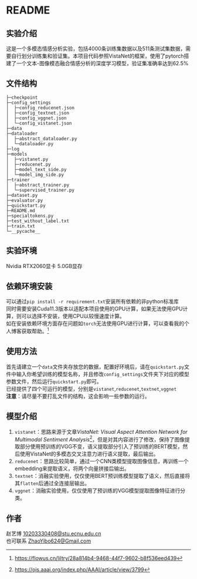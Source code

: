 # README
## 实验介绍
这是一个多模态情感分析实验，包括4000条训练集数据以及511条测试集数据，需要自行划分训练集和验证集。本项目代码参照VistaNet的框架，使用了pytorch搭建了一个文本-图像模态融合情感分析的深度学习模型，验证集准确率达到62.5%
## 文件结构
```
├─checkpoint
├─config_settings
│  ├─config_reducenet.json
│  ├─config_textnet.json
│  ├─config_vggnet.json
│  └─config_vistanet.json
├─data
├─dataloader
│  ├─abstract_dataloader.py
│  └─dataloader.py
├─log
├─models
│  ├─vistanet.py
│  ├─reducenet.py
│  ├─model_text_side.py
│  └─model_img_side.py
├─trainer
│  ├─abstract_trainer.py
│  └─supervised_trainer.py
├─dataset.py
├─evaluator.py
├─quickstart.py
├─README.md
├─specialtokens.py
├─test_without_label.txt
├─train.txt
└─__pycache__
```
## 实验环境
Nvidia RTX2060显卡 5.0GB显存
## 依赖环境安装
可以通过`pip install -r requirement.txt`安装所有依赖的非python标准库<br>
同时需要安装Cuda11.3版本以适配本项目使用的GPU计算，如果无法使用GPU计算，则可以选择不安装，使用CPU以较慢速度计算。<br>
如在安装依赖环境方面存在问题如`torch`无法使用GPU进行计算，可以查看我的个人博客获取帮助。[^1]
## 使用方法
首先请建立一个`data`文件夹存放您的数据，配置好环境后，请在`quickstart.py`文件中输入你希望训练的模型名称，并且修改`config_settings`文件夹下对应的模型参数文件，然后运行`quickstart.py`即可。<br>
已经提供了四个可运行的模型，分别是`vistanet`,`reducenet`,`textnet`,`vggnet`<br>
**注意**：请尽量不要打乱文件的结构，这会影响一些参数的运行。
## 模型介绍
1. `vistanet`：思路来源于文章*VistaNet: Visual Aspect Attention Network for Multimodal Sentiment Analysis*[^2]，但是对其内容进行了修改，保持了图像提取部分使用预训练的VGG不变，语义提取部分引入了预训练的BERT模型，然后使用VistaNet的多模态交叉注意力进行语义提取，最后输出。
2. `reducenet`：思路比较简单，通过一个CNN类模型提取图像信息，再训练一个embedding来提取语义，将两个向量拼接后输出。
3. `textnet`：消融实验使用，仅仅使用BERT预训练模型提取了语义，然后直接将其`flatten`后通过全连接层输出。
4. `vggnet`：消融实验使用，仅仅使用了预训练的VGG模型提取图像特征进行分类。
## 作者
赵艺博 10203330408@stu.ecnu.edu.cn<br>
也可联系 ZhaoYibo624@Gmail.com

[^1]:https://flowus.cn/liltry/28a814b4-9468-44f7-9602-b8f536eed439
[^2]:https://ojs.aaai.org/index.php/AAAI/article/view/3799
